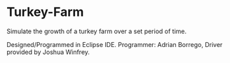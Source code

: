 # Turkey-Farm
Simulate the growth of a turkey farm over a set period of time.

Designed/Programmed in Eclipse IDE.
Programmer: Adrian Borrego, Driver provided by Joshua Winfrey.

